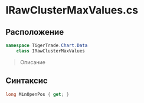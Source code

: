 
# IRawClusterMaxValues.cs
## Расположение
```csharp
namespace TigerTrade.Chart.Data  
    class IRawClusterMaxValues
```

> Описание

## Синтаксис
```csharp
long MinOpenPos { get; }
```
